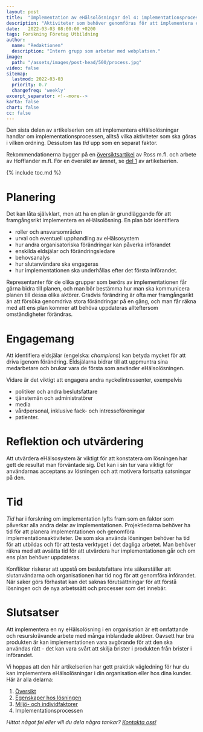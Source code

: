 ```yaml
---
layout: post
title:  "Implementation av eHälsolösningar del 4: implementationsprocessen"
description: "Aktiviteter som behöver genomföras för att implementera en eHälsolösning"
date:   2022-03-03 08:00:00 +0200
tags: Forskning Företag Utbildning 
author:
  name: "Redaktionen"
  description: "Intern grupp som arbetar med webplatsen."
image:
  path: "/assets/images/post-head/500/process.jpg"
video: false
sitemap:
  lastmod: 2022-03-03
  priority: 0.7
  changefreq: 'weekly'
excerpt_separator: <!--more-->
karta: false
chart: false
cc: false
---
```


Den sista delen av artikelserien om att implementera eHälsolösningar handlar om implementationsprocessen, alltså vilka aktiviteter som ska göras i vilken ordning. Dessutom tas _tid_ upp som en separat faktor.

Rekommendationerna bygger på en [översiktsartikel](https://implementationscience.biomedcentral.com/articles/10.1186/s13012-016-0510-7) av Ross m.fl. och arbete av Hofflander m.fl. För en översikt av ämnet, se [del 1](/2022/01/20/implementation-del-1.html) av artikelserien.

<!--more-->

{% include toc.md %}

# Planering
Det kan låta självklart, men att ha en plan är grundläggande för att framgångsrikt implementera en eHälsolösning. En plan bör identifiera

* roller och ansvarsområden
* urval och eventuell upphandling av eHälsosystem
* hur andra organisatoriska förändringar kan påverka införandet
* enskilda eldsjälar och förändringsledare
* behovsanalys
* hur slutanvändare ska engageras
* hur implementationen ska underhållas efter det första införandet.

Representanter för de olika grupper som berörs av implementationen får gärna bidra till planen, och man bör bestämma hur man ska kommunicera planen till dessa olika aktörer. Gradvis förändring är ofta mer framgångsrikt än att försöka genomdriva stora förändringar på en gång, och man får räkna med att ens plan kommer att behöva uppdateras allteftersom omständigheter förändras.

# Engagemang
Att identifiera eldsjälar (engelska: _champions_) kan betyda mycket för att driva igenom förändring. Eldsjälarna bidrar till att uppmuntra sina medarbetare och brukar vara de första som använder eHälsolösningen.

Vidare är det viktigt att engagera andra nyckelintressenter, exempelvis

* politiker och andra beslutsfattare
* tjänstemän och administratörer
* media
* vårdpersonal, inklusive fack- och intresseföreningar
* patienter.

# Reflektion och utvärdering
Att utvärdera eHälsosystem är viktigt för att konstatera om lösningen har gett de resultat man förväntade sig. Det kan i sin tur vara viktigt för användarnas acceptans av lösningen och att motivera fortsatta satsningar på den.

# Tid
_Tid_ har i forskning om implementation lyfts fram som en faktor som påverkar alla andra delar av implementationen. Projektledarna behöver ha tid för att planera implementationen och genomföra implementationsaktiviteter. De som ska använda lösningen behöver ha tid för att utbildas och för att testa verktyget i det dagliga arbetet. Man behöver räkna med att avsätta tid för att utvärdera hur implementationen går och om ens plan behöver uppdateras. 

Konflikter riskerar att uppstå om beslutsfattare inte säkerställer att slutanvändarna och organisationen har tid nog för att genomföra införandet. När saker görs förhastat kan det saknas förutsättningar för att förstå lösningen och de nya arbetssätt och processer som det innebär.

# Slutsatser
Att implementera en ny eHälsolösning i en organisation är ett omfattande och resurskrävande arbete med många inblandade aktörer. Oavsett hur bra produkten är kan implementationen vara avgörande för att den ska användas rätt - det kan vara svårt att skilja brister i produkten från brister i införandet.

Vi hoppas att den här artikelserien har gett praktisk vägledning för hur du kan implementera eHälsolösningar i din organisation eller hos dina kunder. Här är alla delarna:

1. [Översikt](/2022/01/20/implementation-del-1.html)
2. [Egenskaper hos lösningen](/2022/02/02/implementation-del-2.html)
3. [Miljö- och individfaktorer](/2022/02/17/implementation-del-3.html)
4. Implementationsprocessen


_Hittat något fel eller vill du dela några tankar? [Kontakta oss!](/index.html#form-message)_